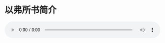 # 以弗所书简介

<audio style="width: 100%;" preload="false" controls controlslist="nodownload"><source src="//cdn.simai.ml/audio/mp3/old/12294.mp3" type="audio/mpeg">Your browser does not support the audio element.</audio>


